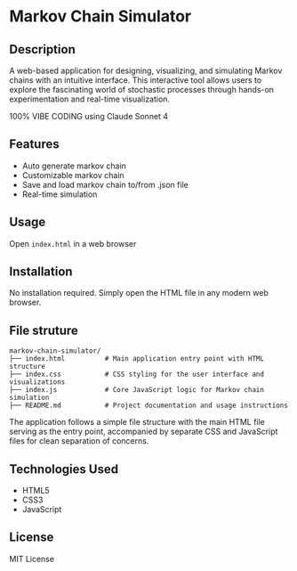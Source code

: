 # Markov Chain Simulator

## Description

A web-based application for designing, visualizing, and simulating Markov chains with an intuitive interface. This interactive tool allows users to explore the fascinating world of stochastic processes through hands-on experimentation and real-time visualization.

100% VIBE CODING using Claude Sonnet 4

## Features

- Auto generate markov chain
- Customizable markov chain
- Save and load markov chain to/from .json file
- Real-time simulation

## Usage

Open `index.html` in a web browser

## Installation

No installation required. Simply open the HTML file in any modern web browser.

## File struture

```
markov-chain-simulator/
├── index.html          # Main application entry point with HTML structure
├── index.css           # CSS styling for the user interface and visualizations
├── index.js            # Core JavaScript logic for Markov chain simulation
├── README.md           # Project documentation and usage instructions
```

The application follows a simple file structure with the main HTML file serving as the entry point, accompanied by separate CSS and JavaScript files for clean separation of concerns.

## Technologies Used

- HTML5
- CSS3
- JavaScript

## License

MIT License
